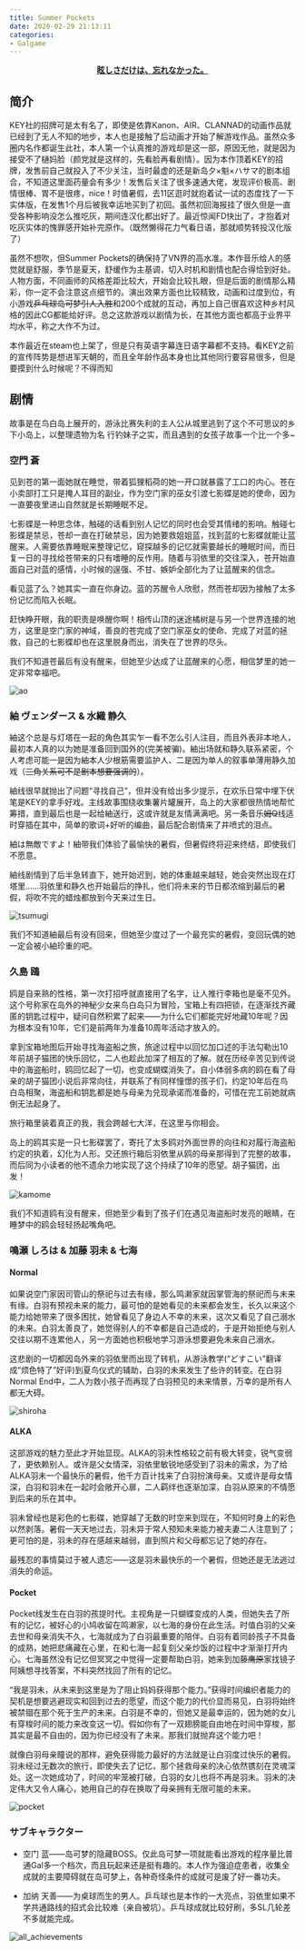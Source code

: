```yaml
---
title: Summer Pockets
date: 2020-02-29 21:13:11
categories:
- Galgame
---
```


**<center>[眩しさだけは、忘れなかった。](http://key.visualarts.gr.jp/summer/)</center>**

## 简介

KEY社的招牌可是太有名了，即使是依靠Kanon、AIR、CLANNAD的动画作品就已经到了无人不知的地步，本人也是接触了后动画才开始了解游戏作品。虽然众多圈内名作都诞生此社，本人第一个认真推的游戏却是这一部，原因无他，就是因为接受不了樋妈脸（颜党就是这样的，先看脸再看剧情）。因为本作顶着KEY的招牌，发售前自己就投入了不少关注，当时最虚的还是新岛夕×魁×ハサマ的剧本组合，不知道这里面药量会有多少！发售后关注了很多速通大佬，发现评价极高、剧情很棒、胃不是很疼，nice！时值暑假，去11区逛时就抱着试一试的态度找了一下实体版，在发售1个月后被我幸运地买到了初回。虽然初回海报挂了很久但是一直受各种影响没怎么推吃灰，期间连汉化都出好了。最近惊闻FD快出了，才抱着对吃灰实体的愧罪感开始补完原作。（既然懒得花力气看日语，那就顺势转投汉化版了）
<!-- more -->
虽然不想吹，但Summer Pockets的确保持了VN界的高水准。本作音乐给人的感觉就是舒服，季节是夏天，舒缓作为主基调，切入时机和剧情也配合得恰到好处。人物方面，不同画师的风格差距比较大，开始会比较扎眼，但是后面的剧情那么精彩，你一定不会注意这点细节的。演出效果方面也比较精致，动画和过度到位，有小游戏~~乒乓球岛可梦引人入胜~~和200个成就的互动，再加上自己很喜欢这种乡村风格的因此CG都能给好评。总之这款游戏以剧情为长，在其他方面也都高于业界平均水平，称之大作不为过。

本作最近在steam也上架了，但是只有英语字幕连日语字幕都不支持。看KEY之前的宣传阵势是想进军天朝的，而且全年龄作品本身也比其他同行要容易很多，但是要摸到什么时候呢？不得而知

## 剧情

故事是在鸟白岛上展开的，游泳比赛失利的主人公从城里逃到了这个不可思议的乡下小岛上，以整理遗物为名 行钓妹子之实，而且遇到的女孩子故事一个比一个多~

### 空門 蒼

见到苍的第一面她就在睡觉，带着狐狸稻荷的她一开口就暴露了工口的内心。苍在小卖部打工只是掩人耳目的副业，作为空门家的巫女引渡七影蝶是她的使命，因为一直要夜里进山自然就是长期睡眠不足。

七影蝶是一种思念体，触碰的话看到别人记忆的同时也会受其情绪的影响。触碰七影蝶是禁忌，苍却一直在打破禁忌，因为她要救姐姐蓝，找到蓝的七影蝶就能让蓝醒来。人需要依靠睡眠来整理记忆，窥探越多的记忆就需要越长的睡眠时间，而日复一日的寻找给苍带来的只有嗜睡的反作用。随着与羽依里的交往深入，苍开始直面自己对蓝的感情，小时候的逞强、不甘、嫉妒全部化为了让蓝醒来的信念。

看见蓝了么？她其实一直在你身边。蓝的苏醒令人欣慰，然而苍却因为接触了太多份记忆而陷入长眠。

赶快睁开眼，我的职责是唤醒你啊！相传山顶的迷途橘树是与另一个世界连接的地方，这里是空门家的神域，善良的苍完成了空门家巫女的使命、完成了对蓝的拯救，自己的七影蝶却也在这里脱身而出，消失在了世界的尽头。

我们不知道苍最后有没有醒来，但她至少达成了让蓝醒来的心愿，相信梦里的她一定非常幸福吧。

![ao](https://i.loli.net/2020/03/18/fHKa5JzeuLlWODN.png)

### 紬 ヴェンダース & 水織 静久

紬这个总是与灯塔在一起的角色其实乍一看不怎么引人注目，而且外表非本地人，最初本人真的以为她是准备回到国外的(完美被骗)。紬出场就和静久联系紧密，个人考虑可能一是因为紬本人少根筋需要监护人、二是因为单人的叙事单薄用静久加戏（~~三角关系可不是剧本想要强调的~~）。

紬线很早就抛出了问题“寻找自己”，但并没有给出多少提示，在欢乐日常中埋下伏笔是KEY的拿手好戏。主线故事围绕收集薯片罐展开，岛上的大家都很热情地帮忙筹措，直到最后也是一起给紬送行，这或许就是友情满满吧。另一条音乐~~姆Q~~线适时穿插在其中，简单的歌词+好听的编曲，最后配合剧情来了井喷式的泪点。

紬は無敵ですよ！紬带我们体验了最愉快的暑假，但暑假终将迎来终结，即使我们不愿意。

紬线剧情到了后半急转直下，她开始迟到，她的体重越来越轻，她会突然出现在灯塔里……羽依里和静久也开始最后的挣扎，他们将未来的节日都浓缩到最后的暑假，将吹不完的蜡烛都放到今天来过生日。

![tsumugi](https://i.loli.net/2020/03/18/3RjaUHeSOxNMgXI.png)

我们不知道紬最后有没有回来，但她至少度过了一个最充实的暑假，变回玩偶的她一定会被小紬珍重的吧。

### 久島 鴎

鸥是自来熟的性格，第一次打招呼就直接用了名字，让人推行李箱也是毫不见外。这个号称家在岛外的神秘少女来鸟白岛只为冒险，宝箱上有四把锁，在逐渐找齐藏匿的钥匙过程中，疑问自然积累了起来——为什么它们都能完好地藏10年呢？因为根本没有10年，它们是前两年为准备10周年活动才放入的。

拿到宝箱地图后开始寻找海盗船之旅，旅途过程中以回忆加口述的手法勾勒出10年前胡子猫团的快乐回忆，二人也趁此加深了相互的了解。就在历经辛苦见到传说中的海盗船时，鸥回忆起了一切，也变成蝴蝶消失了。自小体弱多病的鸥在看了母亲的胡子猫团小说后非常向往，并联系了有同样憧憬的孩子们，约定10年后在鸟白岛相聚，海盗船和钥匙都是她与母亲为兑现承诺而准备的，可惜在完工前她就病倒无法起身了。

旅行箱里装着真正的我，我会跨越七大洋，在这里与你相会。

岛上的鸥其实是一只七影碟罢了，寄托了太多鸥对外面世界的向往和对履行海盗船约定的执着，幻化为人形。交还旅行箱后羽依里从鸥的母亲那得到了完整的故事，而后同为小读者的他不遗余力地实现了这个持续了10年的愿望。胡子猫团，出发！

![kamome](https://i.loli.net/2020/03/18/PCWEcQUpfHOxjMI.png)

我们不知道鸥有没有醒来，但她至少看到了孩子们在遇见海盗船时发亮的眼睛，在睡梦中的鸥会轻轻扬起嘴角吧。

### 鳴瀬 しろは & 加藤 羽未 & 七海

#### Normal

如果说空门家因司管山的祭祀与过去有缘，那么鸣濑家就因掌管海的祭祀而与未来有缘。白羽有预视未来的能力，最可怕的是她看见的未来都会发生，长久以来这个能力给她带来了很多困扰，她曾看见了身边人不幸的未来，这次又看见了自己溺水的未来。白羽太善良了，她觉得别人的不幸都是自己造成的，于是开始拒绝与别人交往以期不连累他人，另一方面她也积极地学习游泳想要避免未来自己溺水。

这悲剧的一切都因岛外来的羽依里而出现了转机，从游泳教学(“どすこい”翻译成“烦色特了”好评)到夏鸟仪式的辅助，白羽的未来发生了些许的转变。在白羽Normal End中，二人为救小孩子而再现了白羽预见的未来情景，万幸的是所有人都无大碍。

![shiroha](https://i.loli.net/2020/03/18/MDvCuUE1hnQ9Ggq.png)

#### ALKA

这部游戏的魅力至此才开始显现。ALKA的羽未性格较之前有极大转变，锐气变弱了，更依赖别人。或许是父女情深，羽依里敏锐地感受到了羽未的需求，为了给ALKA羽未一个最快乐的暑假，他千方百计找来了白羽扮演母亲。又或许是母女情深，白羽和羽未在一起时会敞开心扉，二人羁绊也逐渐加深，白羽从原来的不情愿到后来的乐在其中。

羽未曾经也是彩色的七影碟，她穿越了无数的时空来到现在，不知何时身上的彩色以然剥落。暑假一天天地过去，羽未异于常人预知未来能力被夫妻二人注意到了；更可怕的是，羽未的存在感越来越弱，直到照片和父母都忘记了她的存在。

最残忍的事情莫过于被人遗忘——这是羽未最快乐的一个暑假，但她还是无法逃过消失的命运。

#### Pocket

Pocket线发生在白羽的孩提时代。主视角是一只蝴蝶变成的人类，但她失去了所有的记忆，被好心的小鸠收留在鸣濑家，以七海的身份在此生活。时值白羽的父亲去世和母亲消失不久，七海就成为了白羽最重要的陪伴。白羽有着同龄孩子不具备的成熟，她把悲痛藏在心里，在和七海一起复刻父亲炒饭的过程中才渐渐打开内心。七海虽然没有记忆但冥冥之中觉得一定要帮助白羽，她来到加藤~~鹰原~~家找镜子阿姨想寻找答案，不料突然找回了所有的记忆。

“我是羽未，从未来到这里是为了阻止妈妈获得那个能力。”获得时间编织者能力的契机是想要逃避现实和回到过去的愿望，而这个能力的代价显而易见，白羽将始终被禁锢在那个死于生产的未来。白羽是不幸的，但她又是最幸运的，因为她的女儿有穿梭时间的能力来改变这一切。假如你有了一双翅膀能自由地在时间中穿梭，那其实是最不自由的，因为你已经没有了未来。那我们就抛弃这个能力吧！

就像白羽母亲瞳说的那样，避免获得能力最好的方法就是让白羽度过快乐的暑假。羽未经过无数次的旅行，即使失去了记忆，那个拯救母亲的决心依然镌刻在灵魂深处。这一次她成功了，时间的牢笼被打破，白羽的女儿也将不再是羽未。羽未的决定伟大又令人痛心，她用自己的存在换取了母亲拥有无限可能的未来。

![pocket](https://i.loli.net/2020/03/18/2qldvfGZ5Sh684x.png)

### サブキャラクター

- 空门 蓝——岛可梦的隐藏BOSS。仅此岛可梦一项就能看出游戏的程序量比普通Gal多一个档次，而且玩起来还是挺有趣的。本人作为强迫症患者，收集全成就的主要障碍就在岛可梦上，各种奇怪条件的成就可是废了好一番功夫。

- 加纳 天善——为桌球而生的男人。乒乓球也是本作的一大亮点，羽依里如果不学共通路线的招式会比较难（亲自被坑）。乒乓球成就比较好刷，多SL几轮差不多就能完成。

![all_achievements](https://i.loli.net/2020/03/18/yGA7nu42J1FoxwQ.png)
